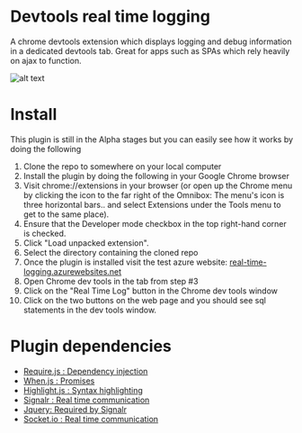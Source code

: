 Devtools real time logging
==========================

A chrome devtools extension which displays logging and debug information in a dedicated devtools tab. 
Great for apps such as SPAs which rely heavily on ajax to function.

![alt text](http://garvincasimir.files.wordpress.com/2014/01/real-time-plugin-e1390861476494.png "Plugin overview")

Install
==========================
This plugin is still in the Alpha stages but you can easily see how it works by doing the following

1. Clone the repo to somewhere on your local computer
2. Install the plugin by doing the following in your Google Chrome browser
  1. Visit chrome://extensions in your browser (or open up the Chrome menu by clicking the icon to the far right of the Omnibox: The menu's icon is three horizontal bars.. and select Extensions under the Tools menu to get to the same place).
  2. Ensure that the Developer mode checkbox in the top right-hand corner is checked.
  3. Click "Load unpacked extension".
  4. Select the directory containing the cloned repo
3. Once the plugin is installed visit the test azure website: [real-time-logging.azurewebsites.net](http://real-time-logging.azurewebsites.net/)
4. Open Chrome dev tools in the tab from step #3
5. Click on the "Real Time Log" button in the Chrome dev tools window
6. Click on the two buttons on the web page and you should see sql statements in the dev tools window.

Plugin dependencies
==========================
* [Require.js : Dependency injection](https://github.com/jrburke/requirejs)
* [When.js : Promises](https://github.com/cujojs/when)
* [Highlight.js : Syntax highlighting](http://highlightjs.org/)
* [Signalr : Real time communication](http://www.asp.net/signalr)
* [Jquery: Required by Signalr](http://jquery.com/)
* [Socket.io : Real time communication](http://socket.io/)



